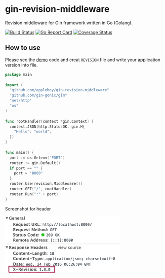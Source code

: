 # gin-revision-middleware

Revision middleware for Gin framework written in Go (Golang).

[![Build Status](https://travis-ci.org/appleboy/gin-revision-middleware.svg?branch=master)](https://travis-ci.org/appleboy/gin-revision-middleware) [![Go Report Card](https://goreportcard.com/badge/github.com/appleboy/gin-revision-middleware)](https://goreportcard.com/report/github.com/appleboy/gin-revision-middleware) [![Coverage Status](https://coveralls.io/repos/github/appleboy/gin-revision-middleware/badge.svg?branch=master)](https://coveralls.io/github/appleboy/gin-revision-middleware?branch=master)

## How to use

Please see the [demo](example/main.go) code and creat `REVISION` file and write your application version into file.

```go
package main

import (
  "github.com/appleboy/gin-revision-middleware"
  "github.com/gin-gonic/gin"
  "net/http"
  "os"
)

func rootHandler(context *gin.Context) {
  context.JSON(http.StatusOK, gin.H{
    "Hello": "world",
  })
}

func main() {
  port := os.Getenv("PORT")
  router := gin.Default()
  if port == "" {
    port = "8000"
  }
  router.Use(revision.Middleware())
  router.GET("/", rootHandler)
  router.Run(":" + port)
}
```

Screenshot for header

![header screenshot](screenshots/revision_header.png)


